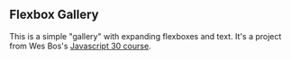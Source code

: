 ## Flexbox Gallery

This is a simple "gallery" with expanding flexboxes and text. It's a project from Wes Bos's [Javascript 30 course](https://javascript30.com/).
